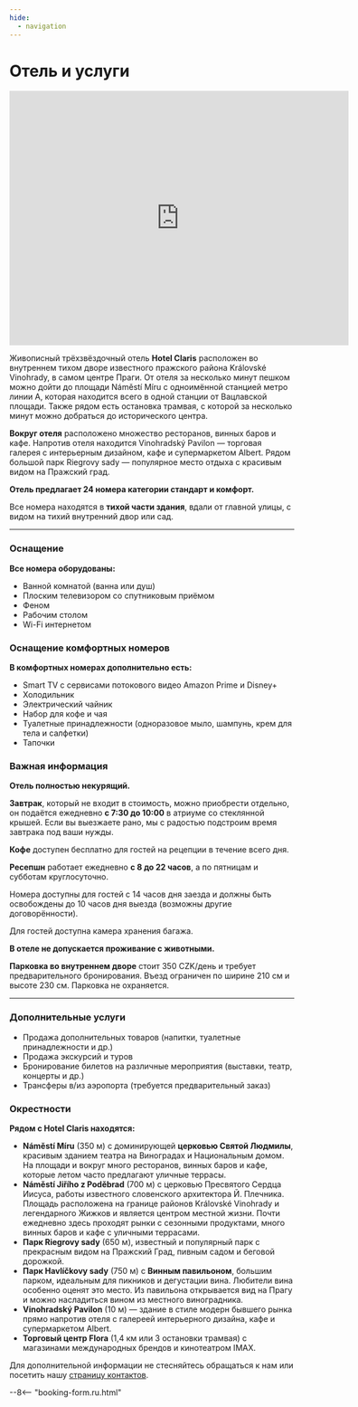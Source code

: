 ```yaml
---
hide:
  - navigation
---
```


# **Отель и услуги**

<div style="text-align: center;">
<iframe src="https://www.google.com/maps/embed?pb=!4v1748877489265!6m8!1m7!1sCAoSLEFGMVFpcFBMdDduRnc3SE1NbkVDZzRfN3VIeHJrSjhXOFY2MXo4dDlxcUdi!2m2!1d50.07592187760594!2d14.44256056896022!3f101.03!4f-2.4399999999999977!5f0.4000000000000002" width="600" height="450" style="border:0;" allowfullscreen="" loading="lazy" referrerpolicy="no-referrer-when-downgrade"></iframe>
</div>

Живописный трёхзвёздочный отель **Hotel Claris** расположен во внутреннем тихом дворе известного пражского района Královské Vinohrady, в самом центре Праги. От отеля за несколько минут пешком можно дойти до площади Náměstí Míru с одноимённой станцией метро линии A, которая находится всего в одной станции от Вацлавской площади. Также рядом есть остановка трамвая, с которой за несколько минут можно добраться до исторического центра.

**Вокруг отеля** расположено множество ресторанов, винных баров и кафе. Напротив отеля находится Vinohradský Pavilon — торговая галерея с интерьерным дизайном, кафе и супермаркетом Albert. Рядом большой парк Riegrovy sady — популярное место отдыха с красивым видом на Пражский град.

**Отель предлагает 24 номера категории стандарт и комфорт.**

Все номера находятся в **тихой части здания**, вдали от главной улицы, с видом на тихий внутренний двор или сад.

---

### Оснащение

**Все номера оборудованы:**

- Ванной комнатой (ванна или душ)  
- Плоским телевизором со спутниковым приёмом  
- Феном  
- Рабочим столом  
- Wi-Fi интернетом  

### Оснащение комфортных номеров

**В комфортных номерах дополнительно есть:**

- Smart TV с сервисами потокового видео Amazon Prime и Disney+  
- Холодильник  
- Электрический чайник  
- Набор для кофе и чая  
- Туалетные принадлежности (одноразовое мыло, шампунь, крем для тела и салфетки)  
- Тапочки  

### Важная информация

**Отель полностью некурящий.**

**Завтрак**, который не входит в стоимость, можно приобрести отдельно, он подаётся ежедневно **с 7:30 до 10:00** в атриуме со стеклянной крышей. Если вы выезжаете рано, мы с радостью подстроим время завтрака под ваши нужды.

**Кофе** доступен бесплатно для гостей на рецепции в течение всего дня.

**Ресепшн** работает ежедневно **с 8 до 22 часов**, а по пятницам и субботам круглосуточно.

Номера доступны для гостей с 14 часов дня заезда и должны быть освобождены до 10 часов дня выезда (возможны другие договорённости).

Для гостей доступна камера хранения багажа.

**В отеле не допускается проживание с животными.**

**Парковка во внутреннем дворе** стоит 350 CZK/день и требует предварительного бронирования. Въезд ограничен по ширине 210 см и высоте 230 см. Парковка не охраняется.

---

### Дополнительные услуги

- Продажа дополнительных товаров (напитки, туалетные принадлежности и др.)  
- Продажа экскурсий и туров  
- Бронирование билетов на различные мероприятия (выставки, театр, концерты и др.)  
- Трансферы в/из аэропорта (требуется предварительный заказ)  

### Окрестности

**Рядом с Hotel Claris находятся:**

- **Náměstí Míru** (350 м) с доминирующей **церковью Святой Людмилы**, красивым зданием театра на Виноградах и Национальным домом. На площади и вокруг много ресторанов, винных баров и кафе, которые летом часто предлагают уличные террасы.  
- **Náměstí Jiřího z Poděbrad** (700 м) с церковью Пресвятого Сердца Иисуса, работы известного словенского архитектора Й. Плечника. Площадь расположена на границе районов Královské Vinohrady и легендарного Жижков и является центром местной жизни. Почти ежедневно здесь проходят рынки с сезонными продуктами, много винных баров и кафе с уличными террасами.  
- **Парк Riegrovy sady** (650 м), известный и популярный парк с прекрасным видом на Пражский Град, пивным садом и беговой дорожкой.  
- **Парк Havlíčkovy sady** (750 м) с **Винным павильоном**, большим парком, идеальным для пикников и дегустации вина. Любители вина особенно оценят это место. Из павильона открывается вид на Прагу и можно насладиться вином из местного виноградника.  
- **Vinohradský Pavilon** (10 м) — здание в стиле модерн бывшего рынка прямо напротив отеля с галереей интерьерного дизайна, кафе и супермаркетом Albert.  
- **Торговый центр Flora** (1,4 км или 3 остановки трамвая) с магазинами международных брендов и кинотеатром IMAX.  

Для дополнительной информации не стесняйтесь обращаться к нам или посетить нашу [страницу контактов](contact.md).

--8<-- "booking-form.ru.html"